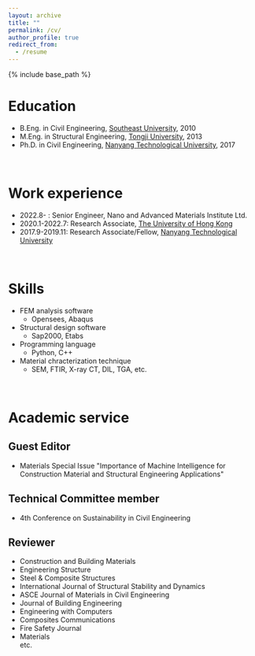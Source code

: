 ```yaml
---
layout: archive
title: ""
permalink: /cv/
author_profile: true
redirect_from:
  - /resume
---
```


{% include base_path %}

Education
======
* B.Eng. in Civil Engineering, [Southeast University](https://www.seu.edu.cn/english/main.htm), 2010
* M.Eng. in Structural Engineering, [Tongji University](https://en.tongji.edu.cn/p/#/), 2013
* Ph.D. in Civil Engineering, [Nanyang Technological University](https://www.ntu.edu.sg/), 2017
<br/><br/><br/>

Work experience
======
* 2022.8-      : Senior Engineer, Nano and Advanced Materials Institute Ltd.
* 2020.1-2022.7: Research Associate, [The University of Hong Kong](https://www.hku.hk/)
* 2017.9-2019.11: Research Associate/Fellow, [Nanyang Technological University](https://www.ntu.edu.sg/) 
<br/><br/><br/>

Skills
======
* FEM analysis software
  * Opensees, Abaqus
* Structural design software
  * Sap2000, Etabs
* Programming language
  * Python, C++
* Material chracterization technique
  * SEM, FTIR, X-ray CT, DIL, TGA, etc.
<br/><br/><br/>
 
Academic service
======

Guest Editor
-----
* Materials Special Issue "Importance of Machine Intelligence for Construction Material and Structural Engineering Applications"

Technical Committee member
---
* 4th Conference on Sustainability in Civil Engineering

Reviewer
-----
* Construction and Building Materials
* Engineering Structure
* Steel & Composite Structures
* International Journal of Structural Stability and Dynamics
* ASCE Journal of Materials in Civil Engineering
* Journal of Building Engineering
* Engineering with Computers
* Composites Communications
* Fire Safety Journal
* Materials<br/>
  etc.
